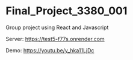# Final_Project_3380_001
Group project using React and Javascript

Server: 
https://test5-f77s.onrender.com

Demo:
https://youtu.be/y_hka11LjDc
